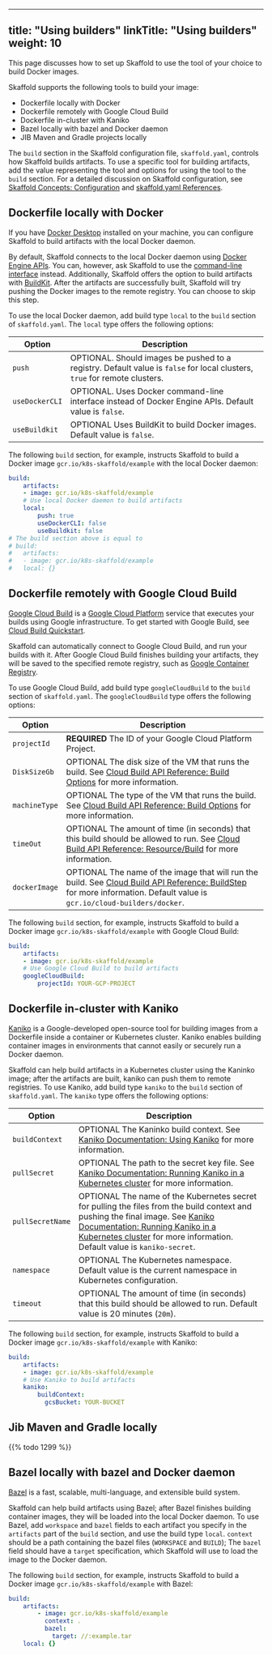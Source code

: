
---
title: "Using builders"
linkTitle: "Using builders"
weight: 10
---

This page discusses how to set up Skaffold to use the tool of your choice
to build Docker images.

Skaffold supports the following tools to build your image:

* Dockerfile locally with Docker
* Dockerfile remotely with Google Cloud Build
* Dockerfile in-cluster with Kaniko  
* Bazel locally with bazel and Docker daemon 
* JIB Maven and Gradle projects locally  

  
The `build` section in the Skaffold configuration file, `skaffold.yaml`,
controls how Skaffold builds artifacts. To use a specific tool for building
artifacts, add the value representing the tool and options for using the tool
to the `build` section. For a detailed discussion on Skaffold configuration,
see [Skaffold Concepts: Configuration](/docs/concepts/#configuration) and
[skaffold.yaml References](/docs/references/config).

## Dockerfile locally with Docker

If you have [Docker Desktop](https://www.docker.com/products/docker-desktop)
installed on your machine, you can configure Skaffold to build artifacts with
the local Docker daemon. 

By default, Skaffold connects to the local Docker daemon using
[Docker Engine APIs](https://docs.docker.com/develop/sdk/). You can, however,
ask Skaffold to use the [command-line interface](https://docs.docker.com/engine/reference/commandline/cli/)
instead. Additionally, Skaffold offers the option to build artifacts with
[BuildKit](https://github.com/moby/buildkit). After the artifacts are
successfully built, Skaffold will try pushing the Docker
images to the remote registry. You can choose to skip this step.

To use the local Docker daemon, add build type `local` to the `build` section
of `skaffold.yaml`. The `local` type offers the following options:

|Option|Description|
|-----|-----|
|`push`| OPTIONAL. Should images be pushed to a registry. Default value is `false` for local clusters, `true` for remote clusters. |                    
|`useDockerCLI`| OPTIONAL. Uses Docker command-line interface instead of Docker Engine APIs. Default value is `false`. |                    
|`useBuildkit`| OPTIONAL Uses BuildKit to build Docker images. Default value is `false`. |    

The following `build` section, for example, instructs Skaffold to build a
Docker image `gcr.io/k8s-skaffold/example` with the local Docker daemon: 

```yaml
build:
    artifacts:
    - image: gcr.io/k8s-skaffold/example
    # Use local Docker daemon to build artifacts
    local:
        push: true
        useDockerCLI: false
        useBuildkit: false
# The build section above is equal to
# build:
#   artifacts:
#   - image: gcr.io/k8s-skaffold/example
#   local: {}
```

## Dockerfile remotely with Google Cloud Build

[Google Cloud Build](https://cloud.google.com/cloud-build/) is a
[Google Cloud Platform](https://cloud.google.com) service that executes
your builds using Google infrastructure. To get started with Google 
Build, see [Cloud Build Quickstart](https://cloud.google.com/cloud-build/docs/quickstart-docker).

Skaffold can automatically connect to Google Cloud Build, and run your builds
with it. After Google Cloud Build finishes building your artifacts, they will
be saved to the specified remote registry, such as
[Google Container Registry](https://cloud.google.com/container-registry/).

To use Google Cloud Build, add build type `googleCloudBuild` to the `build`
section of `skaffold.yaml`. The `googleCloudBuild` type offers the following
options:

|Option|Description|
|-----|-----|
|`projectId`| <b>REQUIRED</b> The ID of your Google Cloud Platform Project. | 
|`DiskSizeGb`| OPTIONAL The disk size of the VM that runs the build. See [Cloud Build API Reference: Build Options](https://cloud.google.com/cloud-build/docs/api/reference/rest/v1/projects.builds#buildoptions) for more information. |                    
|`machineType`| OPTIONAL The type of the VM that runs the build. See [Cloud Build API Reference: Build Options](https://cloud.google.com/cloud-build/docs/api/reference/rest/v1/projects.builds#buildoptions) for more information. |                    
|`timeOut`| OPTIONAL The amount of time (in seconds) that this build should be allowed to run. See [Cloud Build API Reference: Resource/Build](https://cloud.google.com/cloud-build/docs/api/reference/rest/v1/projects.builds#resource-build) for more information. |                    
|`dockerImage`| OPTIONAL The name of the image that will run the build. See [Cloud Build API Reference: BuildStep](https://cloud.google.com/cloud-build/docs/api/reference/rest/v1/projects.builds#buildstep) for more information. Default value is `gcr.io/cloud-builders/docker`. |    

The following `build` section, for example, instructs Skaffold to build a
Docker image `gcr.io/k8s-skaffold/example` with Google Cloud Build: 

```yaml
build:
    artifacts:
    - image: gcr.io/k8s-skaffold/example
    # Use Google Cloud Build to build artifacts
    googleCloudBuild:
        projectId: YOUR-GCP-PROJECT
```

## Dockerfile in-cluster with Kaniko  

[Kaniko](https://github.com/GoogleContainerTools/kaniko) is a Google-developed
open-source tool for building images from a Dockerfile inside a container or
Kubernetes cluster. Kaniko enables building container images in environments
that cannot easily or securely run a Docker daemon.

Skaffold can help build artifacts in a Kubernetes cluster using the Kaninko
image; after the artifacts are built, kaniko can push them to remote registries.
To use Kaniko, add build type `kaniko` to the `build` section of
`skaffold.yaml`. The `kaniko` type offers the following options:

|Option|Description|
|-----|-----|
|`buildContext`| OPTIONAL The Kaninko build context. See [Kaniko Documentation: Using Kaniko](https://github.com/GoogleContainerTools/kaniko#using-kaniko) for more information. |
|`pullSecret`| OPTIONAL The path to the secret key file. See [Kaniko Documentation: Running Kaniko in a Kubernetes cluster](https://github.com/GoogleContainerTools/kaniko#running-kaniko-in-a-kubernetes-cluster) for more information. |                    
|`pullSecretName`| OPTIONAL The name of the Kubernetes secret for pulling the files from the build context and pushing the final image. See [Kaniko Documentation: Running Kaniko in a Kubernetes cluster](https://github.com/GoogleContainerTools/kaniko#running-kaniko-in-a-kubernetes-cluster) for more information. Default value is `kaniko-secret`. |                    
|`namespace`| OPTIONAL The Kubernetes namespace. Default value is the current namespace in Kubernetes configuration. |                    
|`timeout`| OPTIONAL The amount of time (in seconds) that this build should be allowed to run. Default value is 20 minutes (`20m`). |    

The following `build` section, for example, instructs Skaffold to build a
Docker image `gcr.io/k8s-skaffold/example` with Kaniko: 

```yaml
build:
    artifacts:
    - image: gcr.io/k8s-skaffold/example
    # Use Kaniko to build artifacts
    kaniko:
        buildContext:
          gcsBucket: YOUR-BUCKET
```

## Jib Maven and Gradle locally 

{{% todo 1299 %}} 


## Bazel locally with bazel and Docker daemon 

[Bazel](https://bazel.build/) is a fast, scalable, multi-language, and
extensible build system. 

Skaffold can help build artifacts using Bazel; after Bazel finishes building
container images, they will be loaded into the local Docker daemon. To use
Bazel, add `workspace` and `bazel` fields to each artifact you specify in the
`artifacts` part of the `build` section, and use the build type `local`.
`context` should be a path containing the bazel files
(`WORKSPACE` and `BUILD`); The `bazel` field should have a `target`
specification, which Skaffold will use to load the image to the Docker daemon.

The following `build` section, for example, instructs Skaffold to build a
Docker image `gcr.io/k8s-skaffold/example` with Bazel:

```yaml
build:
    artifacts:
        - image: gcr.io/k8s-skaffold/example
          context: .
          bazel:
            target: //:example.tar
    local: {}
```

